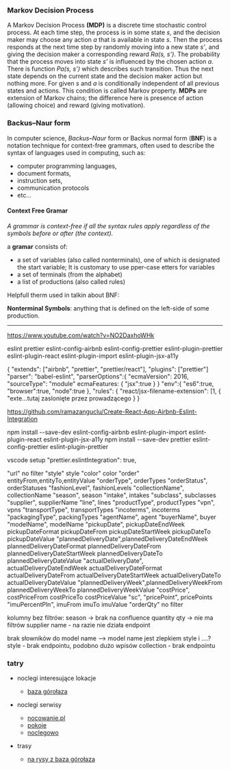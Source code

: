 ### Markov Decision Process
A Markov Decision Process  **(MDP)** is a discrete time stochastic control process. At each time step, the process is in some state *s*, and the decision maker may choose any action *a* that is available in state *s*. Then the process responds at the next time step by  randomly moving into a new state *s’*, and giving the decision maker a corresponding reward *Ra(s, s’)*. The probability that the process moves into state *s’* is influenced by the chosen action *a*. There is function *Pa(s, s’)* which describes such transition. Thus the next state depends on the current state and the decision maker action but nothing more. For given *s* and *a* is conditionally independent of all previous states and actions. This condition is called Markov property. **MDPs** are extension of Markov chains; the difference here is presence of action (allowing choice) and reward (giving motivation). 

### Backus–Naur form
In computer science, *Backus–Naur* form or Backus normal form (**BNF**) is a notation technique for context-free grammars, often used to describe the syntax of languages used in computing, such as:
- computer programming languages,
- document formats,
- instruction sets,
- communication protocols
- etc...

#### Context Free Gramar

*A grammar is context-free if all the syntax rules apply regardless of the symbols before or after (the context).*

a **gramar** consists of:
- a set of variables (also called nonterminals), one of which is designated the start variable; It is customary to use pper-case etters for variables
- a set of terminals (from the alphabet)
- a list of productions (also called rules)

Helpfull therm used in talkin about BNF:

**Nonterminal Symbols**: anything that is defined on the left-side of some production.

--------------

https://www.youtube.com/watch?v=NO2DaxhoWHk


eslint prettier eslint-config-airbnb eslint-config-prettier eslint-plugin-prettier eslint-plugin-react eslint-plugin-import eslint-plugin-jsx-a11y

{
	"extends": ["airbnb", "prettier", "prettier/react"],
	"plugins": ["prettier"]
	"parser": "babel-eslint",
	"parserOptions":{
		"ecmaVersion": 2016,
		"sourceType": "module"
		ecmaFeatures: {
			"jsx":true
		}
	}
	"env":{
		"es6":true,
		"browser":true,
		"node":true
	},
	"rules": {
		"react/jsx-filename-extension": [1, { "exte...tutaj zaslonięte przez prowadzącego
	}
}



https://github.com/ramazanguclu/Create-React-App-Airbnb-Eslint-Integration



npm install --save-dev eslint-config-airbnb eslint-plugin-import eslint-plugin-react eslint-plugin-jsx-a11y
npm install --save-dev prettier eslint-config-prettier eslint-plugin-prettier

vscode setup
"prettier.eslintIntegration": true,





  "url"			no filter
  "style"		style
  "color"		color
  "order"		entityFrom,entityTo,entityValue
  "orderType",  	orderTypes
  "orderStatus",	orderStatuses
  "fashionLevel",  	fashionLevels
  "collectionName",	collectionName
  "season",		season
  "intake",		intakes
  "subclass",		subclasses
  "supplier",		supplierName
  "line",		lines
  "productType",	productTypes
  "vpn",		vpns
  "transportType", 	transportTypes
  "incoterms",		incoterms
  "packagingType",	packingTypes
  "agentName",		agent
  "buyerName",		buyer
  "modelName",		modelName
  "pickupDate",		pickupDateEndWeek
			pickupDateFormat
			pickupDateFrom
			pickupDateStartWeek
			pickupDateTo
			pickupDateValue
  "plannedDeliveryDate",plannedDeliveryDateEndWeek
			plannedDeliveryDateFormat
			plannedDeliveryDateFrom
			plannedDeliveryDateStartWeek
			plannedDeliveryDateTo
			plannedDeliveryDateValue
  "actualDeliveryDate",	actualDeliveryDateEndWeek
			actualDeliveryDateFormat
			actualDeliveryDateFrom
			actualDeliveryDateStartWeek
			actualDeliveryDateTo
			actualDeliveryDateValue
  "plannedDeliveryWeek",plannedDeliveryWeekFrom
			plannedDeliveryWeekTo
			plannedDeliveryWeekValue
  "costPrice",		costPriceFrom
			costPriceTo
			costPriceValue
  "sc",
  "pricePoint",		pricePoints
  "imuPercentPln",	imuFrom
			imuTo
			imuValue
  "orderQty"		no filter







  kolumny bez filtrów:
	season -> brak na confluence
	quantity qty -> nie ma filtrów
	supplier name - na razie nie działa endpoint

brak słowników do 
	model name --> model name jest zlepkiem style i ....?
	style - brak endpointu, podobno dużo wpisów
	collection - brak endpointu



### tatry
- noclegi interesujące lokacje
	- [baza górołaza](https://www.noclegowo.pl/zakopane/1918-baza-gorolaza-tanie-noclegi/)

- noclegi serwisy
	- [nocowanie.pl](https://www.nocowanie.pl/?command=search_location&region=22&q=Tatry&geo=1&miejsca=1&miejsca_dorosli=1&cena%5Bdo%5D=70&odleglosc%5Bdo%5D=3&kat%5B%5D=3&opinie=0&sortuj=)
	- [pokoje](https://noclegi.pl/pokoje-goscinne-ula-i-jarek-gazda-zakopane?adults=1&rooms=1&checkin=2019-08-12&checkout=2019-08-13)
	- [noclegowo](https://www.noclegowo.pl/noclegi/tatry-i-podhale/kwatery-prywatne/?date_from=2019-08-12&date_to=2019-08-17&nb_adults=1&p=4&pmax=80)

- trasy
	- [na rysy z baza górołaza](https://www.google.com/maps/dir/Kapliczka+Korni%C5%82owicz%C3%B3w/Rysy/@49.2247803,20.0639584,36451m/data=!3m1!1e3!4m15!4m14!1m5!1m1!1s0x4715f2ddd7bf2863:0xb7f57a2446e5602d!2m2!1d19.9809119!2d49.2844841!1m5!1m1!1s0x47158a72b396cebf:0xacf301744371f702!2m2!1d20.088064!2d49.179548!3e2!5i1)
